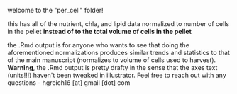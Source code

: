 welcome to the "per_cell" folder! 

this has all of the nutrient, chla, and lipid data normalized to number of cells in the pellet **instead of to the total volume of cells in the pellet**

the .Rmd output is for anyone who wants to see that doing the aforementioned normalizations produces similar trends and statistics to that of the main manuscript (normalizes to volume of cells used to harvest). **Warning**, the .Rmd output is pretty drafty in the sense that the axes text (units!!!) haven't been tweaked in illustrator. Feel free to reach out with any questions - hgreich16 [at] gmail [dot] com
